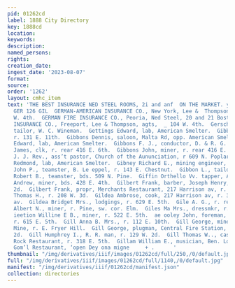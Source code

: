 ```yaml
---
pid: 01262cd
label: 1888 City Directory
key: 1888cd
location: 
keywords: 
description: 
named_persons: 
rights: 
creation_date: 
ingest_date: '2023-08-07'
format: 
source: 
order: '1262'
layout: cmhc_item
text: 'THE BEST INSURANCE NED STEEL ROOMS, 2i and anf  ON THE MARKET. y BOSTON BLOCK.
  GER 126 GIL  GERMAN-AMERICAN INSURANCE CO., New York, Lee &  Thompson, agts, 104
  W. 4th.  GERMAN FIRE INSURANCE CO., Peoria, Ned Steel, 20 and 21 Boston BIk.  GERMAN
  INSURANCE CO., Freeport, Lee & Thompson, agts,  _ 104 W. 4th.  Gerschbacher Louis,
  tailor, W. C. Wineman.  Gettings Edward, lab, American Smelter.  Gibbon Frank, engineer,
  r. 131 E. 11th.  Gibbons Dennis, saloon, Malta Rd, opp. American Smelter.  Gibbons
  Edward, lab, American Smelter.  Gibbons F. J., conductor, D. & R. G. R. R.  Gibbons
  James, clk, r. rear 416 E. 6th.  Gibbons John, miner, r. rear 416 E. 6th.  Gibbons
  J. J. Rev., ass’t pastor, Church of the Aununciation, r 609 N. Poplar.  Gibbons
  Redmond, lab, American Smelter.  Gibney Richard E., mining engineer, r. 629 E. 4th.  Gibson
  John P., teamster, B. Le eppel, r. 143 E. Chestnut.  Gibbon L., tailor, W. C. Wineman.  Gibson
  Robert B., teamster, bds. 509 N. Pine.  Giffin Orthello Vv. tapper, American Smelter.  Gilbert
  Andrew, miner, bds. 428 E. 4th.  Gilbert Frank, barber, Joseph Henry, r. 125 E.
  2d.  Gilbert Frank, propr, Merchants Restaurant, 217 Harrison av, r. 807 W. 4th.  Gilbert
  Thomas H., r. 208 W. 3d.  Gildea Ambrose, cook, 217 Harrison av, r. 301 Harrison
  av.  Gildea Bridget Mrs., lodgings, r. 629 E. 5th.  Gile A. G., r. rear-117 . 4th.  Giles
  Albert N., miner, r. Pine, sw. cor. Elm.  Giles Ma Mrs., dressmkr, r. 315 W. 4th.
  ieetion Willine E B., miner, r. 522 E. 5th.  ae ooley John, foreman, A. Henderson,
  r. 615 E. 5th.  Gill Anna B. Mrs., r. 112 E. 10th.  Gill George, miner, Forepaugh
  Mine, r. E. Fryer Hill.  Gill George, plugman, Central Fire Station, r. 124 EK.
  2d.  Gill Humphrey I., R. R. man, r. 129 W. 2d.  Gill Thomas W.., cashier, Saddle
  Rock Restaurant, r. 318 E. 5th.  Gillam William E., musician, Ben. Loeb.  Hayhurst’s
  Gom’l Restaurant, ‘open Dey ona migne     + .      '
thumbnail: "/img/derivatives/iiif/images/01262cd/full/250,/0/default.jpg"
full: "/img/derivatives/iiif/images/01262cd/full/1140,/0/default.jpg"
manifest: "/img/derivatives/iiif/01262cd/manifest.json"
collection: directories
---
```

